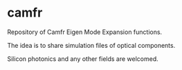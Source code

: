 camfr
=====

Repository of Camfr Eigen Mode Expansion functions.

The idea is to share simulation files of optical components.

Silicon photonics and any other fields are welcomed.
